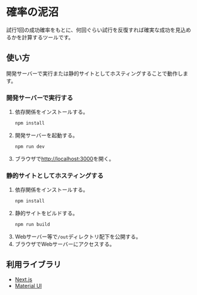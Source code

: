 # 確率の泥沼

試行1回の成功確率をもとに、何回ぐらい試行を反復すれば確実な成功を見込めるかを計算するツールです。

## 使い方

開発サーバーで実行または静的サイトとしてホスティングすることで動作します。

### 開発サーバーで実行する

1. 依存関係をインストールする。
    ```bash
    npm install
    ```
1. 開発サーバーを起動する。
    ```bash
    npm run dev
    ```
1. ブラウザで[http://localhost:3000](http://localhost:3000)を開く。

### 静的サイトとしてホスティングする

1. 依存関係をインストールする。
    ```bash
    npm install
    ```
1. 静的サイトをビルドする。
    ```bash
    npm run build
    ```
1. Webサーバー等で`/out`ディレクトリ配下を公開する。
1. ブラウザでWebサーバーにアクセスする。

## 利用ライブラリ

- [Next.js](https://nextjs.org)
- [Material UI](https://mui.com/material-ui/getting-started/)
